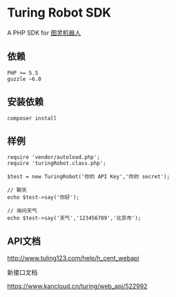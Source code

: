 # Turing Robot SDK

A PHP SDK for [图灵机器人](www.tuling123.com)



## 依赖

```
PHP >= 5.5
guzzle ~6.0
```

## 安装依赖

```
composer install
```

## 样例

```
require 'vendor/autoload.php';
require 'turingRobot.class.php';

$test = new TuringRobot('你的 API Key','你的 secret');

// 聊天
echo $test->say('你好');

// 询问天气
echo $test->say('天气','123456789','北京市');
```

## API文档

http://www.tuling123.com/help/h_cent_webapi

新接口文档

https://www.kancloud.cn/turing/web_api/522992



